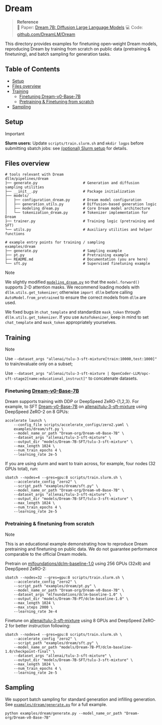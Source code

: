 # Dream

> **Reference**  
> 📄 Paper: [Dream 7B: Diffusion Large Language Models](https://arxiv.org/abs/2508.15487)
> 💻 Code: [github.com/DreamLM/Dream](https://github.com/DreamLM/Dream)

This directory provides examples for finetuning open-weight Dream models, reproducing Dream by training from scratch on public data (pretraining & finetuning), and batch sampling for generation tasks.

## Table of Contents
- [Setup](#setup)
- [Files overview](#files-overview)
- [Training](#training)
    - [Finetuning Dream-v0-Base-7B](#finetuning-dream-v0-base-7b)
    - [Pretraining & Finetuning from scratch](#pretraining--finetuning-from-scratch)
- [Sampling](#sampling)

## Setup
> [!IMPORTANT]  
> **Slurm users:** Update `scripts/train.slurm.sh` and `mkdir logps` before submitting sbatch jobs: see [(optional) Slurm setup](/README.md/#optional-slurm-setup) for details.
>


##  Files overview
```
# tools relevant with Dream
dllm/pipelines/dream
├── generate.py                     # Generation and diffusion sampling utilities
├── __init__.py                     # Package initialization
├── models/
│   ├── configuration_dream.py      # Dream model configuration
│   ├── generation_utils.py         # Diffusion-based generation logic
│   ├── modeling_dream.py           # Core Dream model architecture
│   └── tokenization_dream.py       # Tokenizer implementation for Dream
├── trainer.py                      # Training logic (pretraining and SFT)
└── utils.py                        # Auxiliary utilities and helper functions

# example entry points for training / sampling
examples/dream
├── generate.py                     # Sampling example
├── pt.py                           # Pretraining example
├── README.md                       # Documentation (you are here)
└── sft.py                          # Supervised finetuning example

```
> [!NOTE]
>  We slightly modified [`modeling_dream.py`](/dllm/pipelines/dream/models/modeling_dream.py) so that the `model.forward()` supports 2-D attention masks. We recommend loading models with `dllm.utils.get_tokenizer`; otherwise `import dllm` before calling `AutoModel.from_pretrained` to ensure the correct models from `dllm` are used. 
> 
> We fixed bugs in `chat_template` and standardize `mask_token` through `dllm.utils.get_tokenizer`. If you use `AutoTokenizer`, keep in mind to set `chat_template` and `mask_token` appropriately yourselves.

## Training

> [!NOTE]
> Use `--dataset_args "allenai/tulu-3-sft-mixture[train:10000,test:1000]"` to train/evaluate only on a subset; 
>
> Use `--dataset_args "allenai/tulu-3-sft-mixture | OpenCoder-LLM/opc-sft-stage2[name:educational_instruct]"` to concatenate datasets.

### Finetuning [Dream-v0-Base-7B](https://huggingface.co/Dream-org/Dream-v0-Base-7B)
Dream supports training with DDP or DeepSpeed ZeRO-{1,2,3}. For example, to SFT [Dream-v0-Base-7B](https://huggingface.co/Dream-org/Dream-v0-Base-7B) on [allenai/tulu-3-sft-mixture](https://huggingface.co/datasets/allenai/tulu-3-sft-mixture) using DeepSpeed ZeRO-2 on 8 GPUs:
```shell
accelerate launch \
    --config_file scripts/accelerate_configs/zero2.yaml \
    examples/dream/sft.py \
    --model_name_or_path "Dream-org/Dream-v0-Base-7B" \
    --dataset_args "allenai/tulu-3-sft-mixture" \
    --output_dir "models/Dream-7B-SFT/tulu-3-sft-mixture" \
    --max_length 1024 \
    --num_train_epochs 4 \
    --learning_rate 2e-5
```
If you are using slurm and want to train across, for example, four nodes (32 GPUs total), run:
```shell
sbatch --nodes=4 --gres=gpu:8 scripts/train.slurm.sh \
    --accelerate_config "zero2" \
    --script_path "examples/dream/sft.py" \
    --model_name_or_path "Dream-org/Dream-v0-Base-7B" \
    --dataset_args "allenai/tulu-3-sft-mixture" \
    --output_dir "models/Dream-7B-SFT/tulu-3-sft-mixture" \
    --max_length 1024 \
    --num_train_epochs 4 \
    --learning_rate 2e-5
```

### Pretraining & finetuning from scratch
> [!NOTE]
> This is an educational example demonstrating how to reproduce Dream pretraining and finetuning on public data. We do not guarantee performance comparable to the official Dream models.

Pretrain on [mlfoundations/dclm-baseline-1.0](https://huggingface.co/datasets/mlfoundations/dclm-baseline-1.0) using 256 GPUs (32x8) and DeepSpeed ZeRO-2:
```shell
sbatch --nodes=32 --gres=gpu:8 scripts/train.slurm.sh \
    --accelerate_config "zero2" \
    --script_path "examples/dream/pt.py" \
    --model_name_or_path "Dream-org/Dream-v0-Base-7B" \
    --dataset_args "mlfoundations/dclm-baseline-1.0" \
    --output_dir "models/Dream-7B-PT/dclm-baseline-1.0" \
    --max_length 1024 \
    --max_steps 2000 \
    --learning_rate 3e-4
```
Finetune on [allenai/tulu-3-sft-mixture](https://huggingface.co/datasets/allenai/tulu-3-sft-mixture) using 8 GPUs and DeepSpeed ZeRO-2 for better instruction following:
```shell
sbatch --nodes=4 --gres=gpu:8 scripts/train.slurm.sh \
    --accelerate_config "zero2" \
    --script_path "examples/dream/sft.py" \
    --model_name_or_path "models/Dream-7B-PT/dclm-baseline-1.0/checkpoint-final" \
    --dataset_args "allenai/tulu-3-sft-mixture" \
    --output_dir "models/Dream-7B-SFT/tulu-3-sft-mixture" \
    --max_length 1024 \
    --num_train_epochs 4 \
    --learning_rate 2e-5
```

## Sampling
We support batch sampling for standard generation and infilling generation.
See [`examples/dream/generate.py`](/examples/dream/generate.py) for a full example.
```shell
python examples/dream/generate.py --model_name_or_path "Dream-org/Dream-v0-Base-7B"
```

